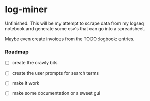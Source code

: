 # log-miner
Unfinished: This will be my attempt to scrape data from my logseq notebook and generate some csv's that can go into a spreadsheet.  

Maybe even create invoices from the TODO :logbook: entries.

### Roadmap
  + [ ] create the crawly bits
  + [ ] create the user prompts for search terms
  + [ ] make it work
  + [ ] make some documentation or a sweet gui
  
